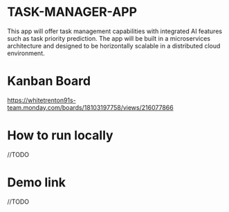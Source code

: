 # TASK-MANAGER-APP
This app will offer task management capabilities with integrated AI features such as task priority prediction. The app will be built in a microservices architecture and designed to be horizontally scalable in a distributed cloud environment.

# Kanban Board
https://whitetrenton91s-team.monday.com/boards/18103197758/views/216077866

# How to run locally
//TODO

# Demo link
//TODO
